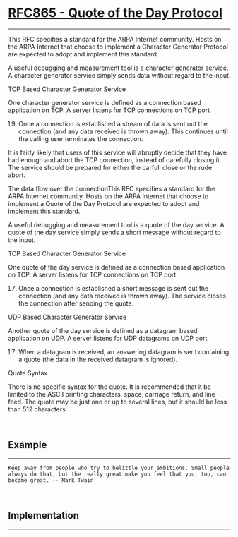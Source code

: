 # [RFC865 - Quote of the Day Protocol](https://datatracker.ietf.org/doc/html/rfc865)

---

This RFC specifies a standard for the ARPA Internet community. Hosts on the ARPA Internet that choose to implement a Character Generator Protocol are expected to adopt and implement this standard.

A useful debugging and measurement tool is a character generator service. A character generator service simply sends data without regard to the input.

TCP Based Character Generator Service

One character generator service is defined as a connection based application on TCP. A server listens for TCP connections on TCP port

19. Once a connection is established a stream of data is sent out the connection (and any data received is thrown away). This continues until the calling user terminates the connection.

It is fairly likely that users of this service will abruptly decide that they have had enough and abort the TCP connection, instead of carefully closing it. The service should be prepared for either the carfull close or the rude abort.

The data flow over the connectionThis RFC specifies a standard for the ARPA Internet community. Hosts on the ARPA Internet that choose to implement a Quote of the Day Protocol are expected to adopt and implement this standard.

A useful debugging and measurement tool is a quote of the day service. A quote of the day service simply sends a short message without regard to the input.

TCP Based Character Generator Service

One quote of the day service is defined as a connection based application on TCP. A server listens for TCP connections on TCP port

17. Once a connection is established a short message is sent out the connection (and any data received is thrown away). The service closes the connection after sending the quote.

UDP Based Character Generator Service

Another quote of the day service is defined as a datagram based application on UDP. A server listens for UDP datagrams on UDP port

17. When a datagram is received, an answering datagram is sent containing a quote (the data in the received datagram is ignored).

Quote Syntax

There is no specific syntax for the quote. It is recommended that it be limited to the ASCII printing characters, space, carriage return, and line feed. The quote may be just one or up to several lines, but it should be less than 512 characters.

<br />

## Example

---

```shell
Keep away from people who try to belittle your ambitions. Small people always do that, but the really great make you feel that you, too, can become great. -- Mark Twain
```

<br />

## Implementation

---

<br />
